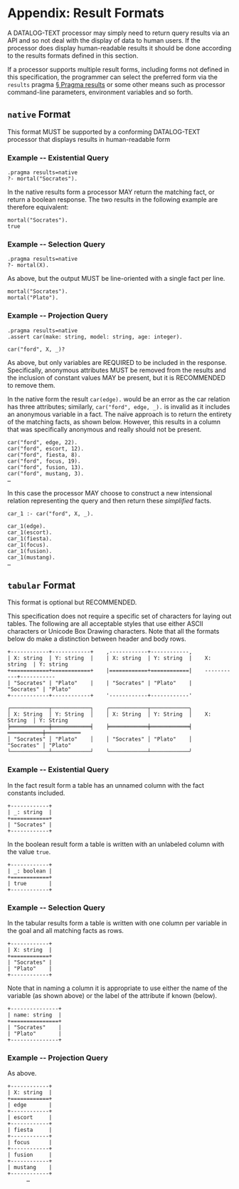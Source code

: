 # Appendix: Result Formats

A DATALOG-TEXT processor may simply need to return query results via an API
and so not deal with the display of data to human users. If the processor does
display human-readable results it should be done according to the results
formats defined in this section.

If a processor supports multiple result forms, including forms not defined in
this specification, the programmer can select the preferred form via the
`results` pragma [§&nbsp;Pragma results](pragmas.md#pragma-results) or some
other means such as processor command-line parameters, environment variables
and so forth.

## `native` Format

This format MUST be supported by a conforming DATALOG-TEXT processor that displays results in human-readable form

### Example -- Existential Query

```datalog
.pragma results=native
?- mortal("Socrates").
```

In the native results form a processor MAY return the matching fact, or return
a boolean response. The two results in the following example are therefore equivalent:

```datalog
mortal("Socrates").
true
```

### Example -- Selection Query

```datalog
.pragma results=native
?- mortal(X).
```

As above, but the output MUST be line-oriented with a single fact per line.

```datalog
mortal("Socrates").
mortal("Plato").
```

### Example -- Projection Query

```datalog
.pragma results=native
.assert car(make: string, model: string, age: integer).

car("ford", X, _)?
```

As above, but only variables are REQUIRED to be included in the response.
Specifically, anonymous attributes MUST be removed from the results and the
inclusion of constant values MAY be present, but it is RECOMMENDED to remove
them.

In the native form the result `car(edge).` would be an error as the car relation has
three attributes; similarly, `car("ford", edge, _).` is invalid as it includes
an anonymous variable in a fact. The naïve approach is to return the entirety
of the matching facts, as shown below. However, this results in a column that
was specifically anonymous and really should not be present.

```datalog
car("ford", edge, 22).
car("ford", escort, 12).
car("ford", fiesta, 8).
car("ford", focus, 19).
car("ford", fusion, 13).
car("ford", mustang, 3).
…
```

In this case the processor MAY choose to construct a new intensional relation
representing the query and then return these _simplified_ facts.

```datalog
car_1 :- car("ford", X, _).

car_1(edge).
car_1(escort).
car_1(fiesta).
car_1(focus).
car_1(fusion).
car_1(mustang).
…
```

## `tabular` Format

This format is optional but RECOMMENDED.

This specification does not require a specific set of characters for laying
out tables. The following are all acceptable styles that use either ASCII
characters or Unicode Box Drawing characters. Note that all the formats below
do make a distinction between header and body rows.

```text
+------------+------------+    ,------------+------------,    
| X: string  | Y: string  |    | X: string  | Y: string  |    X: string  | Y: string
+============+============+    |============+============|    -----------+-----------
| "Socrates" | "Plato"    |    | "Socrates" | "Plato"    |    "Socrates" | "Plato"    
+------------+------------+    '------------+------------'    

┌────────────┬────────────┐    ╭────────────┬────────────╮    
│ X: String  │ Y: String  │    │ X: String  │ Y: String  │    X: String  │ Y: String 
╞════════════╪════════════╡    ╞════════════╪════════════╡    ═══════════╪═══════════
│ "Socrates" │ "Plato"    │    │ "Socrates" │ "Plato"    │    "Socrates" │ "Plato"   
└────────────┴────────────┘    ╰────────────┴────────────╯    
```

### Example -- Existential Query

In the fact result form a table has an unnamed column with the fact constants
included.

```text
+------------+
| _: string  |
+============+
| "Socrates" |
+------------+
```

In the boolean result form a table is written with an unlabeled column with
the value `true`.

```text
+------------+
| _: boolean |
+============+
| true       |
+------------+
```

### Example -- Selection Query

In the tabular results form a table is written with one column per variable in
the goal and all matching facts as rows. 

```text
+------------+
| X: string  |
+============+
| "Socrates" |
| "Plato"    |
+------------+
```

Note that in naming a column it is appropriate to use either the name of the
variable (as shown above) or the label of the attribute if known (below).

```text
+---------------+
| name: string  |
+===============+
| "Socrates"    |
| "Plato"       |
+---------------+
```

### Example -- Projection Query

As above.

```text
+------------+
| X: string  |
+============+
| edge       |
+------------+
| escort     |
+------------+
| fiesta     |
+------------+
| focus      |
+------------+
| fusion     |
+------------+
| mustang    |
+------------+
      …
```
